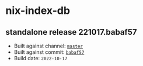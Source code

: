 # nix-index-db
## standalone release 221017.babaf57
- Built against channel: [`master`](https://github.com/nixos/nixpkgs/tree/master)
- Built against commit: [`babaf57`](https://github.com/NixOS/nixpkgs/commit/babaf576501f0312e3dbcf7f8fb600d681ad62af)
- Build date: `2022-10-17`
